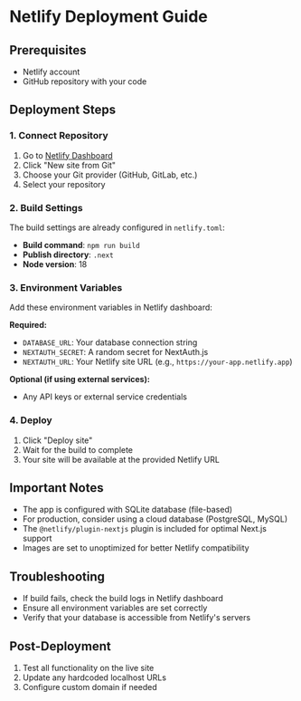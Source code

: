 # Netlify Deployment Guide

## Prerequisites
- Netlify account
- GitHub repository with your code

## Deployment Steps

### 1. Connect Repository
1. Go to [Netlify Dashboard](https://app.netlify.com/)
2. Click "New site from Git"
3. Choose your Git provider (GitHub, GitLab, etc.)
4. Select your repository

### 2. Build Settings
The build settings are already configured in `netlify.toml`:
- **Build command**: `npm run build`
- **Publish directory**: `.next`
- **Node version**: 18

### 3. Environment Variables
Add these environment variables in Netlify dashboard:

**Required:**
- `DATABASE_URL`: Your database connection string
- `NEXTAUTH_SECRET`: A random secret for NextAuth.js
- `NEXTAUTH_URL`: Your Netlify site URL (e.g., `https://your-app.netlify.app`)

**Optional (if using external services):**
- Any API keys or external service credentials

### 4. Deploy
1. Click "Deploy site"
2. Wait for the build to complete
3. Your site will be available at the provided Netlify URL

## Important Notes

- The app is configured with SQLite database (file-based)
- For production, consider using a cloud database (PostgreSQL, MySQL)
- The `@netlify/plugin-nextjs` plugin is included for optimal Next.js support
- Images are set to unoptimized for better Netlify compatibility

## Troubleshooting

- If build fails, check the build logs in Netlify dashboard
- Ensure all environment variables are set correctly
- Verify that your database is accessible from Netlify's servers

## Post-Deployment

1. Test all functionality on the live site
2. Update any hardcoded localhost URLs
3. Configure custom domain if needed